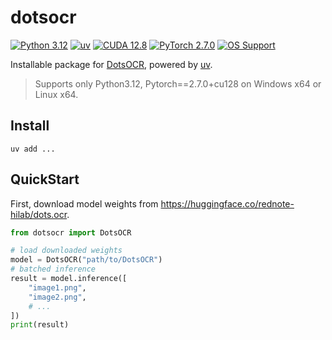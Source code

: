 # dotsocr

[![Python 3.12](https://img.shields.io/badge/python-3.12-blue.svg)](https://www.python.org/downloads/release/python-3120/)
[![uv](https://img.shields.io/badge/uv-package_manager-green.svg)](https://github.com/astral-sh/uv)
[![CUDA 12.8](https://img.shields.io/badge/cu128-CUDA%2012.8-brightgreen.svg)](https://developer.nvidia.com/cuda-toolkit)
[![PyTorch 2.7.0](https://img.shields.io/badge/pytorch-2.7.0-red.svg)](https://pytorch.org/get-started/locally/)
[![OS Support](https://img.shields.io/badge/support-Windows%20x64%20%7C%20Linux%20x64-blue.svg)](https://github.com/xjq70/dotsocr)

Installable package for [DotsOCR](https://github.com/rednote-hilab/dots.ocr), powered by [uv](https://docs.astral.sh/uv/).

> Supports only Python3.12, Pytorch==2.7.0+cu128 on Windows x64 or Linux x64.

## Install
```
uv add ...
```

## QuickStart
First, download model weights from https://huggingface.co/rednote-hilab/dots.ocr.
```py
from dotsocr import DotsOCR

# load downloaded weights
model = DotsOCR("path/to/DotsOCR")
# batched inference
result = model.inference([
    "image1.png",
    "image2.png",
    # ...
])
print(result)
```